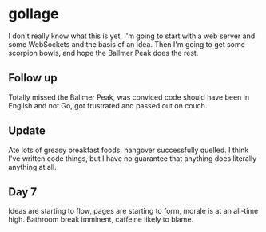 # gollage

I don't really know what this is yet, I'm going to start with a web server and
some WebSockets and the basis of an idea. Then I'm going to get some scorpion
bowls, and hope the Ballmer Peak does the rest.

## Follow up

Totally missed the Ballmer Peak, was conviced code should have been in English
and not Go, got frustrated and passed out on couch. 

## Update

Ate lots of greasy breakfast foods, hangover successfully quelled. I think I've
written code things, but I have no guarantee that anything does literally
anything at all.

## Day 7

Ideas are starting to flow, pages are starting to form, morale is at an
all-time high. Bathroom break imminent, caffeine likely to blame.
